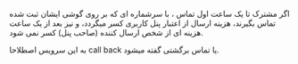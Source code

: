 <p>اگر مشترک تا یک ساعت اول تماس ، با سرشماره ای که بر روی گوشی ایشان ثبت شده تماس بگیرند، هزینه ارسال از اعتبار پنل کاربری کسر میگردد، و نیز بعد از یک ساعت هزینه ای از شخص ارسال کننده (صاحب پنل) کسر نمی شود.</p><p>به این سرویس اصطلاحا call back یا تماس برگشتی گفته میشود.</p>